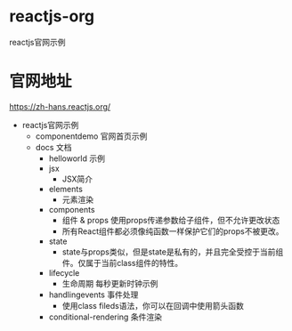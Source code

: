 # reactjs-org
reactjs官网示例

# 官网地址
https://zh-hans.reactjs.org/

* reactjs官网示例
    * componentdemo 官网首页示例
    * docs 文档
        * helloworld 示例
        * jsx
            * JSX简介
        * elements
            * 元素渲染
        * components
            * 组件 & props 使用props传递参数给子组件，但不允许更改状态
            * 所有React组件都必须像纯函数一样保护它们的props不被更改。
        * state 
            * state与props类似，但是state是私有的，并且完全受控于当前组件。仅属于当前class组件的特性。
        * lifecycle
            * 生命周期  每秒更新时钟示例
        * handlingevents 事件处理
            * 使用class fileds语法，你可以在回调中使用箭头函数
        * conditional-rendering 条件渲染